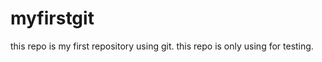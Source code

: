 myfirstgit
===========

this repo is my first repository using git. this repo is only using for testing.
